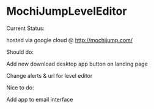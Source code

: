 # MochiJumpLevelEditor

Current Status:

hosted via google cloud @ http://mochijump.com/

Should do:

Add new download desktop app button on landing page

Change alerts & url for level editor

Nice to do:

Add app to email interface

